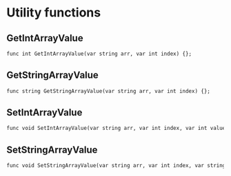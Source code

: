 # Utility functions

## GetIntArrayValue

```dae
func int GetIntArrayValue(var string arr, var int index) {};
```

## GetStringArrayValue

```dae
func string GetStringArrayValue(var string arr, var int index) {};
```

## SetIntArrayValue

```dae
func void SetIntArrayValue(var string arr, var int index, var int value) {};
```

## SetStringArrayValue

```dae
func void SetStringArrayValue(var string arr, var int index, var string value) {};
```

